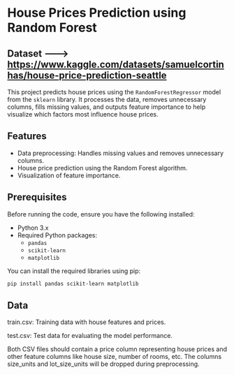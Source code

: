 # House Prices Prediction using Random Forest

## Dataset ---> https://www.kaggle.com/datasets/samuelcortinhas/house-price-prediction-seattle


This project predicts house prices using the `RandomForestRegressor` model from the `sklearn` library. It processes the data, removes unnecessary columns, fills missing values, and outputs feature importance to help visualize which factors most influence house prices.

## Features

- Data preprocessing: Handles missing values and removes unnecessary columns.
- House price prediction using the Random Forest algorithm.
- Visualization of feature importance.

## Prerequisites

Before running the code, ensure you have the following installed:

- Python 3.x
- Required Python packages:
  - `pandas`
  - `scikit-learn`
  - `matplotlib`

You can install the required libraries using pip:

```bash
pip install pandas scikit-learn matplotlib

```
## Data

train.csv: Training data with house features and prices.

test.csv: Test data for evaluating the model performance.

Both CSV files should contain a price column representing house prices and other feature columns like house size, number of rooms, etc. The columns size_units and lot_size_units will be dropped during preprocessing.
